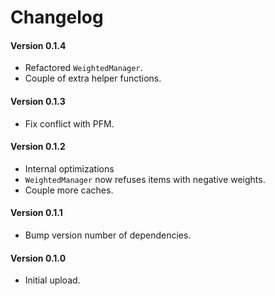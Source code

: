 ﻿Changelog
============

#### Version 0.1.4
* Refactored `WeightedManager`.
* Couple of extra helper functions.

#### Version 0.1.3
* Fix conflict with PFM.

#### Version 0.1.2
* Internal optimizations
* `WeightedManager` now refuses items with negative weights.
* Couple more caches.

#### Version 0.1.1
* Bump version number of dependencies.

#### Version 0.1.0
* Initial upload.